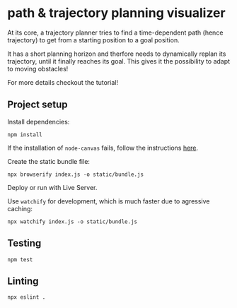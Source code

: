 # path & trajectory planning visualizer

At its core, a trajectory planner tries to find a time-dependent path (hence trajectory) to get from a starting position to a goal position.

It has a short planning horizon and therfore needs to dynamically replan its trajectory, until it finally reaches its goal. This gives it the possibility to adapt to moving obstacles!

For more details checkout the tutorial!

## Project setup

Install dependencies:
```
npm install
```

If the installation of `node-canvas` fails, follow the instructions [here](https://github.com/Automattic/node-canvas/wiki/_pages).

Create the static bundle file:
```
npx browserify index.js -o static/bundle.js 
```

Deploy or run with Live Server.

Use `watchify` for development, which is much faster due to agressive caching:
```
npx watchify index.js -o static/bundle.js 
```

## Testing
```
npm test
```

## Linting
```
npx eslint .
```
